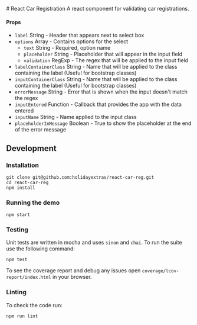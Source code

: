 # React Car Registration
A react component for validating car registrations.

#### Props
* `label`  String - Header that appears next to select box
* `options`  Array - Contains options for the select  
  * `text`  String - Required, option name
  * `placeholder`  String - Placeholder that will appear in the input field
  * `validation`  RegExp - The regex that will be applied to the input field
* `labelContainerClass`  String - Name that will be applied to the class containing the label (Useful for bootstrap classes)
* `inputContainerClass`  String - Name that will be applied to the class containing the label (Useful for bootstrap classes)
* `errorMessage`  String - Error that is shown when the input doesn't match the regex
* `inputEntered`  Function - Callback that provides the app with the data entered
* `inputName`  String - Name applied to the input class
* `placeholderInMessage`  Boolean - True to show the placeholder at the end of the error message

## Development

### Installation

```
git clone git@github.com:holidayextras/react-car-reg.git
cd react-car-reg
npm install
```

### Running the demo
```
npm start
```

### Testing
Unit tests are written in mocha and uses `sinon` and `chai`. To run the suite use the following command:
```
npm test
```

To see the coverage report and debug any issues open `coverage/lcov-report/index.html` in your browser.

### Linting
To check the code run:
```
npm run lint
```
